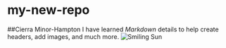 # my-new-repo


##Cierra Minor-Hampton
I have learned _Markdown_ details to help create headers, add images, and much more.
![Smiling Sun][Sun]

[Sun]: https://www.dreamstime.com/royalty-free-stock-photography-smiling-sun-illustration-character-image34434947
